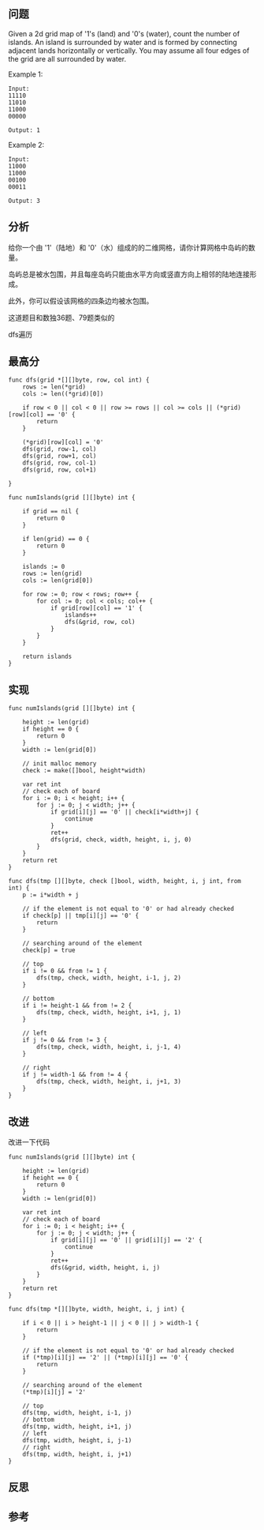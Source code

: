 ## 问题
Given a 2d grid map of '1's (land) and '0's (water), count the number of islands. An island is surrounded by water and is formed by connecting adjacent lands horizontally or vertically. You may assume all four edges of the grid are all surrounded by water.

Example 1:
```
Input:
11110
11010
11000
00000

Output: 1
```

Example 2:
```
Input:
11000
11000
00100
00011

Output: 3
```

## 分析
给你一个由 '1'（陆地）和 '0'（水）组成的的二维网格，请你计算网格中岛屿的数量。

岛屿总是被水包围，并且每座岛屿只能由水平方向或竖直方向上相邻的陆地连接形成。

此外，你可以假设该网格的四条边均被水包围。

这道题目和数独36题、79题类似的

dfs遍历

## 最高分
```golang
func dfs(grid *[][]byte, row, col int) {
	rows := len(*grid)
	cols := len((*grid)[0])

	if row < 0 || col < 0 || row >= rows || col >= cols || (*grid)[row][col] == '0' {
		return
	}

	(*grid)[row][col] = '0'
	dfs(grid, row-1, col)
	dfs(grid, row+1, col)
	dfs(grid, row, col-1)
	dfs(grid, row, col+1)

}

func numIslands(grid [][]byte) int {

	if grid == nil {
		return 0
	}

	if len(grid) == 0 {
		return 0
	}

	islands := 0
	rows := len(grid)
	cols := len(grid[0])

	for row := 0; row < rows; row++ {
		for col := 0; col < cols; col++ {
			if grid[row][col] == '1' {
				islands++
				dfs(&grid, row, col)
			}
		}
	}

	return islands
}
```

## 实现
```golang
func numIslands(grid [][]byte) int {

	height := len(grid)
	if height == 0 {
		return 0
	}
	width := len(grid[0])

	// init malloc memory
	check := make([]bool, height*width)

	var ret int
	// check each of board
	for i := 0; i < height; i++ {
		for j := 0; j < width; j++ {
			if grid[i][j] == '0' || check[i*width+j] {
				continue
			}
			ret++
			dfs(grid, check, width, height, i, j, 0)
		}
	}
	return ret
}

func dfs(tmp [][]byte, check []bool, width, height, i, j int, from int) {
	p := i*width + j

	// if the element is not equal to '0' or had already checked
	if check[p] || tmp[i][j] == '0' {
		return
	}

	// searching around of the element
	check[p] = true

	// top
	if i != 0 && from != 1 {
		dfs(tmp, check, width, height, i-1, j, 2)
	}

	// bottom
	if i != height-1 && from != 2 {
		dfs(tmp, check, width, height, i+1, j, 1)
	}

	// left
	if j != 0 && from != 3 {
		dfs(tmp, check, width, height, i, j-1, 4)
	}

	// right
	if j != width-1 && from != 4 {
		dfs(tmp, check, width, height, i, j+1, 3)
	}
}

```

## 改进
改进一下代码
```golang
func numIslands(grid [][]byte) int {

	height := len(grid)
	if height == 0 {
		return 0
	}
	width := len(grid[0])

	var ret int
	// check each of board
	for i := 0; i < height; i++ {
		for j := 0; j < width; j++ {
			if grid[i][j] == '0' || grid[i][j] == '2' {
				continue
			}
			ret++
			dfs(&grid, width, height, i, j)
		}
	}
	return ret
}

func dfs(tmp *[][]byte, width, height, i, j int) {

	if i < 0 || i > height-1 || j < 0 || j > width-1 {
		return
	}

	// if the element is not equal to '0' or had already checked
	if (*tmp)[i][j] == '2' || (*tmp)[i][j] == '0' {
		return
	}

	// searching around of the element
	(*tmp)[i][j] = '2'

	// top
	dfs(tmp, width, height, i-1, j)
	// bottom
	dfs(tmp, width, height, i+1, j)
	// left
	dfs(tmp, width, height, i, j-1)
	// right
	dfs(tmp, width, height, i, j+1)
}
```

## 反思

## 参考
